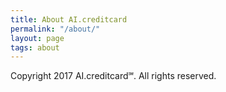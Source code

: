 ```yaml
---
title: About AI.creditcard
permalink: "/about/"
layout: page
tags: about
---
```


Copyright 2017 AI.creditcard℠. All rights reserved.

